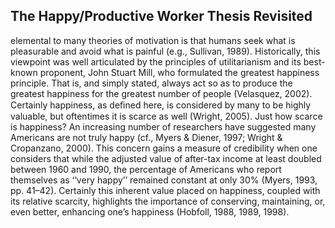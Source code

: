 ## The Happy/Productive Worker Thesis Revisited

elemental to many theories of motivation is that humans seek what is pleasurable and avoid what is painful (e.g., Sullivan, 1989). Historically, this viewpoint was well articulated by the principles of utilitarianism and its best-known proponent, John Stuart Mill, who formulated the greatest happiness principle. That is, and simply stated, always act so as to produce the greatest happiness for the greatest number of people (Velasquez, 2002). Certainly happiness, as deﬁned here, is considered by many to be highly valuable, but oftentimes it is scarce as well (Wright, 2005). Just how scarce is happiness? An increasing number of researchers have suggested many Americans are not truly happy (cf., Myers & Diener, 1997; Wright & Cropanzano, 2000). This concern gains a measure of credibility when one considers that while the adjusted value of after-tax income at least doubled between 1960 and 1990, the percentage of Americans who report themselves as ‘‘very happy’’ remained constant at only 30% (Myers, 1993, pp. 41–42). Certainly this inherent value placed on happiness, coupled with its relative scarcity, highlights the importance of conserving, maintaining, or, even better, enhancing one’s happiness (Hobfoll, 1988, 1989, 1998).